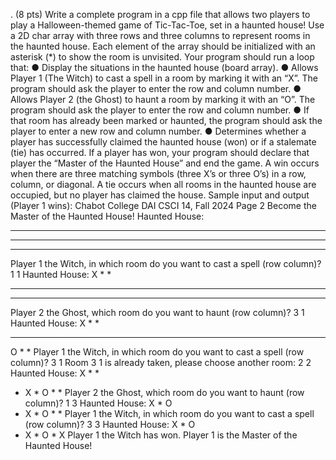 

. (8 pts) Write a complete program in a cpp file that allows two players to play a
Halloween-themed game of Tic-Tac-Toe, set in a haunted house! Use a 2D char array
with three rows and three columns to represent rooms in the haunted house. Each element
of the array should be initialized with an asterisk (*) to show the room is unvisited.
Your program should run a loop that:
● Display the situations in the haunted house (board array).
● Allows Player 1 (The Witch) to cast a spell in a room by marking it with an “X”.
The program should ask the player to enter the row and column number.
● Allows Player 2 (the Ghost) to haunt a room by marking it with an “O”. The
program should ask the player to enter the row and column number.
● If that room has already been marked or haunted, the program should ask the
player to enter a new row and column number.
● Determines whether a player has successfully claimed the haunted house (won) or
if a stalemate (tie) has occurred.
If a player has won, your program should declare that player the “Master of the Haunted
House” and end the game. A win occurs when there are three matching symbols (three
X’s or three O’s) in a row, column, or diagonal. A tie occurs when all rooms in the
haunted house are occupied, but no player has claimed the house.
Sample input and output (Player 1 wins):
Chabot College
DAI CSCI 14, Fall 2024 Page 2
Become the Master of the Haunted House!
Haunted House:
* * *
* * *
* * *
Player 1 the Witch, in which room do you want to cast a
spell (row column)? 1 1
Haunted House:
X * *
* * *
* * *
Player 2 the Ghost, which room do you want to haunt (row
column)? 3 1
Haunted House:
X * *
* * *
O * *
Player 1 the Witch, in which room do you want to cast a
spell (row column)? 3 1
Room 3 1 is already taken, please choose another room: 2 2
Haunted House:
X * *
* X *
O * *
Player 2 the Ghost, which room do you want to haunt (row
column)? 1 3
Haunted House:
X * O
* X *
O * *
Player 1 the Witch, in which room do you want to cast a
spell (row column)? 3 3
Haunted House:
X * O
* X *
O * X
Player 1 the Witch has won. Player 1 is the Master of the
Haunted House!
